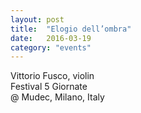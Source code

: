 ```yaml
---
layout: post
title:  "Elogio dell’ombra"
date:   2016-03-19
category: "events"
---
```

Vittorio Fusco, violin <br>
Festival 5 Giornate<br>
@ Mudec, Milano, Italy<br>
